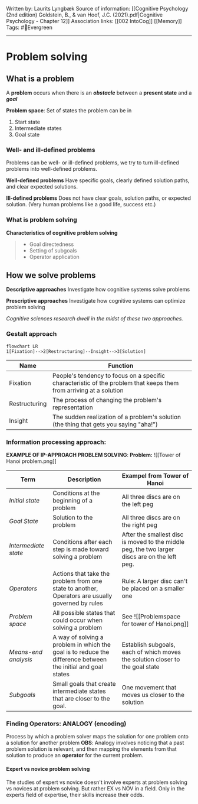 Written by: Laurits Lyngbæk
Source of information: [[Cognitive Psychology (2nd edition) Goldstein, B., & van Hoof, J.C. (2021).pdf|Cognitive Psychology - Chapter 12]] 
Association links: [[002 IntoCog]] [[Memory]]
Tags: #🌲Evergreen 
___
#  Problem solving
## What is a problem
A **problem** occurs when there is an ***obstacle*** between a **present state** and a ***goal***

**Problem space**: Set of states the problem can be in
1. Start state
2. Intermediate states
3. Goal state

### Well- and ill-defined problems
Problems can be well- or ill-defined problems, we try to turn ill-defined problems into well-defined problems.

**Well-defined problems**
Have specific goals, clearly defined solution paths, and clear expected solutions.

**Ill-defined problems**
Does not have clear goals, solution paths, or expected solution.
(Very human problems like a good life, success etc.)



### What is problem solving
**Characteristics of cognitive problem solving**
> - Goal directedness
> - Setting of subgoals
> - Operator application




## How we solve problems
**Descriptive approaches**
Investigate how cognitive systems solve problems

**Prescriptive approaches**
Investigate how cognitive systems can optimize problem solving

*Cognitive sciences research dwell in the midst of these two approaches.*
### Gestalt approach
```mermaid
flowchart LR
1[Fixation]-->2[Restructuring]--Insight-->3[Solution]
```
| Name          | Function                                                                                                           |
| ------------- | ------------------------------------------------------------------------------------------------------------------ |
| Fixation      | People's tendency to focus on a specific characteristic of the problem that keeps them from arriving at a solution |
| Restructuring | The process of changing the problem's representation                                                               |
| Insight       | The sudden realization of a problem's solution (the thing that gets you saying "aha!")                             |

### Information processing approach:
**EXAMPLE OF IP-APPROACH PROBLEM SOLVING**:
**Problem:**
![[Tower of Hanoi problem.png]]

| Term               | Description                                                                                                  | Exampel from Tower of Hanoi                                                                   |
| ------------------ | ------------------------------------------------------------------------------------------------------------ | --------------------------------------------------------------------------------------------- |
| *Initial state*      | Conditions at the beginning of a problem                                                                     | All three discs are on the left peg                                                           |
|  *Goal State*         | Solution to the problem                                                                                      | All three discs are on the right peg                                                          |
| *Intermediate state* | Conditions after each step is made toward solving a problem                                                  | After the smallest disc is moved to the middle peg, the two larger discs are on the left peg. |
| *Operators*          | Actions that take the problem from one state to another, Operators are usually governed by rules             | Rule: A larger disc can't be placed on a smaller one                                          |
| *Problem space*      | All possible states that could occur when solving a problem                                                  | See ![[Problemspace for tower of Hanoi.png]]                                                   |
| *Means-end analysis* | A way of solving a problem in which the goal is to reduce the difference between the initial and goal states | Establish subgoals, each of which moves the solution closer to the goal state                 |
| *Subgoals*           | Small goals that create intermediate states that are closer to the goal.                                     | One movement that moves us closer to the solution                                             | 


 ### Finding Operators: ANALOGY (encoding)

Process by which a problem solver maps the solution for one problem onto a solution for another problem
**OBS**: Analogy involves noticing that a past problem solution is relevant,  and then mapping the elements from that solution to produce an **operator** for the current problem.


#### Expert vs novice problem solving
The studies of expert vs novice doesn't involve experts at problem solving vs novices at problem solving. But rather EX vs NOV in a field. Only in the experts field of expertise, their skills increase their odds. 